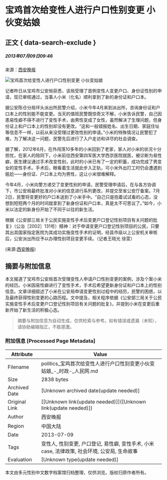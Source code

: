 # 宝鸡首次给变性人进行户口性别变更 小伙变姑娘

## 正文 { data-search-exclude }


##### 2013年07月09日09:46    
来源：[西安晚报](http://news.xinhuanet.com/politics/2013-07/09/c_124979225.htm)  

![宝鸡首次给变性人进行户口性别变更 小伙变姑娘](http://58.68.146.78/index/?cid=&catalogs=70731&keyword=户口登记,变性人,小米,姑娘,性别,变性手术,首例,小伙,易性癖,户口本&refer=) 

记者昨日从宝鸡市公安局获悉，该局受理了首例变性人变更户口、身份证性别的申请，现已审核通过，当事人小米（化名）顺利拿到了新的身份证和户口本。

据公安陈仓分局坪头派出所民警介绍，小米今年4月来到派出所，咨询身份证和户口本上的性别能不能变更。当天的值班民警既惊奇又不解，小米告诉民警，自己因患易性癖不得不进行了变性手术，由男性变成了女性，虽然解决了生理问题，但身份证上和户口本上的性别却没有更改。“这和一般错报姓名、出生日期、家庭住址等信息不一样，以前从来没受理过更改性别的申请。”小米的特殊情况让民警犯了难，为了解决这一问题，民警先后进行了入户走访和详尽的社会调查。

据了解，2012年6月，在外闯荡10多年的小米回到了老家，家人对小米的状况十分担忧，在家人的陪同下，小米前往西安第四军医大学西京医院就医，被诊断为易性癖，医生建议通过手术改变性别，此时的小米已有了一定的积蓄，成功完成了男变女的变性手术。手术后，眼看着生活就此步入正轨，可小米外出打工时仍会遭遇到尴尬——身份证、户口本上均为男性，这让小米很难解释。

今年4月，小米向警方递交了变更性别的申请，民警受理申请后，在与各方协调下，市公安局最终批准对小米的信息进行系列更改，并提交至省公安厅备案。7月2日，民警将变更好的户口本送到了小米手中。“自己只是抱着试试看的心态，没想到短短两个月的时间就拿到了新身份证和户口本，真是太不可思议了。”如今，小米以法定的新身份开始了不同于以往的新生活。

根据《公安部三局关于公民实施变性手术后变更户口登记性别项目有关问题的批复》（公治［2002］131号）精神：对于申请变更户口登记性别项目的公民，只要其出具国家指定医院为其成功实施变性手术的证明，经县市级以上公安机关审核后，公安派出所应予以办理性别项目变更手续。（记者王晓光 徐雯）

(来源:[西安晚报](http://news.xinhuanet.com/politics/2013-07/09/c_124979225.htm))
<!-- tcd_original_link http://politics.people.com.cn/n/2013/0709/c70731-22129494.html -->


## 摘要与附加信息

<!-- tcd_abstract -->
本文报道了宝鸡市公安局首次受理变性人申请户口性别变更的案例，涉及个案小米的经历。小米因易性癖进行了变性手术，手术后希望更新身份证和户口本上的性别信息。文章详细叙述了小米在公安局申请变更性别过程中的经历，民警的困惑，以及最终获得性别变更的心路历程。文中提及，相关程序依据《公安部三局关于公民实施变性手术后变更户口登记性别项目有关问题的批复》，并提到小米在变更后重新开始了新生活的积极心态。
<!-- tcd_abstract_end -->

> 摘要与附加信息为自动生成，仅供检索与参考。如有错误或遗漏（未知），请协助编辑指正，不胜感激。

### 附加信息 [Processed Page Metadata]

| Attribute       | Value                                  |
|-----------------|----------------------------------------|
| Filename        | politics_宝鸡首次给变性人进行户口性别变更小伙变姑娘_-_时政-_人民网.md                             |
| Size            | 2838 bytes                           |
| Archived Date   | [Unknown archived date(update needed)]                             |
| Original Link   | [[Unknown link(update needed)]]([Unknown link(update needed)])                       |
| Author          | 西安晚报                               |
| Region          | 中国大陆                               |
| Date            | 2013-07-09                                 |
| Tags            | 变性人, 性别变更, 户口登记, 易性癖, 变性手术, 小米 case, 法律政策, 社会环境, 公安局, 生命故事                                 |
| Evaluation            | [Unknown type(update needed)]                                 |
<!-- tcd_table_end -->

本文由多元性别中文数字档案馆归档整理，仅供浏览。版权归原作者所有。

